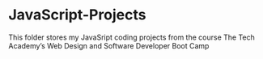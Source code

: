 # JavaScript-Projects
This folder stores my JavaSript coding projects from the course The Tech Academy’s Web Design and Software Developer Boot Camp
